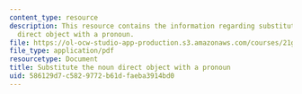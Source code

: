 ```yaml
---
content_type: resource
description: This resource contains the information regarding substitute the noun
  direct object with a pronoun.
file: https://ol-ocw-studio-app-production.s3.amazonaws.com/courses/21g-401-german-i-fall-2008/586129d7c5829772b61dfaeba3914bd0_MIT21G_401F08_akku_pro.pdf
file_type: application/pdf
resourcetype: Document
title: Substitute the noun direct object with a pronoun
uid: 586129d7-c582-9772-b61d-faeba3914bd0
---
```

